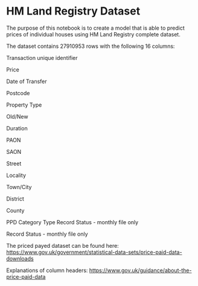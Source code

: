 # HM Land Registry Dataset

The purpose of this notebook is to create a model that is able to predict prices of individual houses using HM Land Registry complete dataset.

The dataset contains 27910953 rows with the following 16 columns:

Transaction unique identifier

Price	

Date of Transfer	

Postcode	

Property Type	

Old/New	

Duration	

PAON	

SAON	

Street

Locality	

Town/City	

District	

County	

PPD Category Type	Record Status - monthly file only

Record Status - monthly file only

The priced payed dataset can be found here: https://www.gov.uk/government/statistical-data-sets/price-paid-data-downloads

Explanations of column headers: https://www.gov.uk/guidance/about-the-price-paid-data
